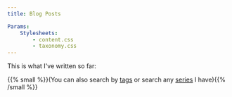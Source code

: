 ```yaml
---
title: Blog Posts

Params:
    Stylesheets:
        - content.css
        - taxonomy.css
---
```


This is what I've written so far:

{{% small %}}(You can also search by [tags](/tags) or search any [series](/series) I have){{% /small %}}
